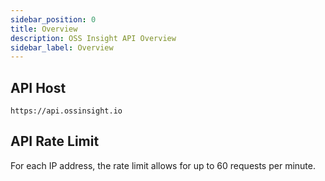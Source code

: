 ```yaml
---
sidebar_position: 0
title: Overview
description: OSS Insight API Overview
sidebar_label: Overview
---
```


## API Host

`https://api.ossinsight.io`


## API Rate Limit

For each IP address, the rate limit allows for up to 60 requests per minute.
